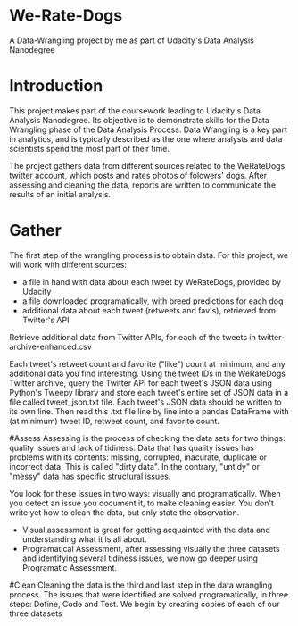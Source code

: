 # We-Rate-Dogs
A Data-Wrangling project by me as part of Udacity's Data Analysis Nanodegree
# Introduction
This project makes part of the coursework leading to Udacity's Data Analysis Nanodegree. Its objective is to demonstrate skills for the Data Wrangling phase of the Data Analysis Process. Data Wrangling is a key part in analytics, and is typically described as the one where analysts and data scientists spend the most part of their time.

The project gathers data from different sources related to the WeRateDogs twitter account, which posts and rates photos of folowers' dogs. After assessing and cleaning the data, reports are written to communicate the results of an initial analysis.
# Gather
The first step of the wrangling process is to obtain data. For this project, we will work with different sources:

- a file in hand with data about each tweet by WeRateDogs, provided by Udacity
- a file downloaded programatically, with breed predictions for each dog
- additional data about each tweet (retweets and fav's), retrieved from Twitter's API

Retrieve additional data from Twitter APIs, for each of the tweets in twitter-archive-enhanced.csv

Each tweet's retweet count and favorite ("like") count at minimum, and any additional data you find interesting. Using the tweet IDs in the WeRateDogs Twitter archive, query the Twitter API for each tweet's JSON data using Python's Tweepy library and store each tweet's entire set of JSON data in a file called tweet_json.txt file. Each tweet's JSON data should be written to its own line. Then read this .txt file line by line into a pandas DataFrame with (at minimum) tweet ID, retweet count, and favorite count.

#Assess
Assessing is the process of checking the data sets for two things: quality issues and lack of tidiness. Data that has quality issues has problems with its contents: missing, corrupted, inacurate, duplicate or incorrect data. This is called "dirty data". In the contrary, "untidy" or "messy" data has specific structural issues.

You look for these issues in two ways: visually and programatically. When you detect an issue you document it, to make cleaning easier. You don't write yet how to clean the data, but only state the observation.

- Visual assessment is great for getting acquainted with the data and understanding what it is all about.
- Programatical Assessment, after assessing visually the three datasets and identifying several tidiness issues, we now go deeper using Programatic Assessment.

#Clean
Cleaning the data is the third and last step in the data wrangling process. The issues that were identified are solved programatically, in three steps: Define, Code and Test. We begin by creating copies of each of our three datasets

